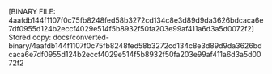 [BINARY FILE: 4aafdb144f1107f0c75fb8248fed58b3272cd134c8e3d89d9da3626bdcaca6e7df0955d124b2eccf4029e514f5b8932f50fa203e99af411a6d3a5d0072f2]
Stored copy: docs/converted-binary/4aafdb144f1107f0c75fb8248fed58b3272cd134c8e3d89d9da3626bdcaca6e7df0955d124b2eccf4029e514f5b8932f50fa203e99af411a6d3a5d0072f2
